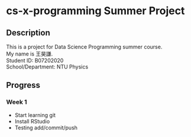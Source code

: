 # cs-x-programming Summer Project

## Description

This is a project for Data Science Programming summer course. <br>
My name is 王昊謙. <br>
Student ID: B07202020 <br>
School/Department: NTU Physics <br>


## Progress

### Week 1

- Start learning git
- Install RStudio
- Testing add/commit/push
